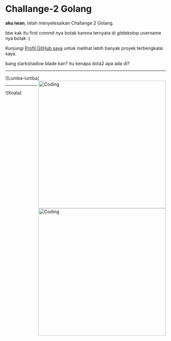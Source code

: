 # Challange-2 Golang

**aku iwan**, telah menyelesaikan Challange 2 Golang.

btw kak itu first commit nya botak karena ternyata di gitdekstop username nya botak :(

Kunjungi [Profil GitHub saya](https://github.com/Zegione) untuk melihat lebih banyak proyek terbengkalai saya.

bang slarkshadow blade kan? itu kenapa dota2 apa ada di?

---
![Lumba-lumba]
<img align="right" alt="Coding" width="400" src="https://tenor.com/view/endless-ocean-endlessocean-dolphin-bottlenose-dolphin-loading-gif-22482304">

---
![Koala]
<img align="right" alt="Coding" width="400" src="https://tenor.com/view/sherlock-gif-19526043)">

